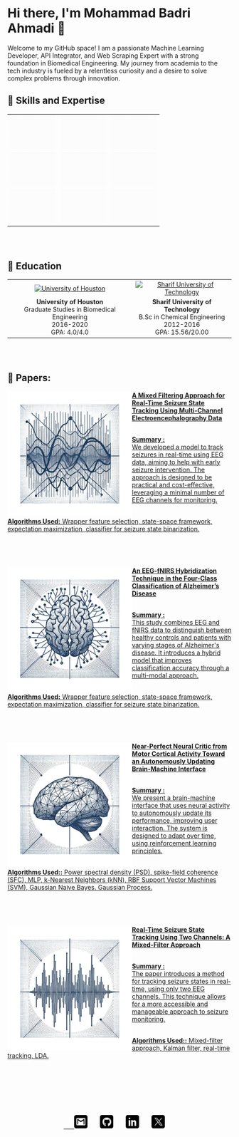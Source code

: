 # Hi there, I'm Mohammad Badri Ahmadi 👋


Welcome to my GitHub space! I am a passionate Machine Learning Developer, API Integrator, and Web Scraping Expert with a strong foundation in Biomedical Engineering. My journey from academia to the tech industry is fueled by a relentless curiosity and a desire to solve complex problems through innovation.


## 🚀 Skills and Expertise
<div align="center">
    <table>
        <tr>
            <td align="center">
                <a href="https://github.com/mhmmdbdrhmd/Football-Match-Predictor">
                    <img src="https://github.com/mhmmdbdrhmd/Data/blob/main/portfolio/portfolio_low_size/Blue%20-%20MACHINE%20LEARNING%20(1).gif" width="100" alt="Machine Learning"/>
                </a>
            </td>
            <td align="center">
                <a href="https://github.com/mhmmdbdrhmd/Football-Match-Predictor">
                    <img src="https://github.com/mhmmdbdrhmd/Data/blob/main/portfolio/portfolio_low_size/Blue%20-%20API%20(1).gif" width="100" alt="API Integration"/>
                </a>
            </td>
            <td align="center">
                <a href="https://github.com/mhmmdbdrhmd/WebScrapePro">
                    <img src="https://github.com/mhmmdbdrhmd/Data/blob/main/portfolio/portfolio_low_size/Blue%20-%20WEB%20SCRAPING%20(1).gif" width="100" alt="Web Scraping"/>
                </a>
            </td>
        </tr>
        <tr>
            <td align="center">
                <a href="https://github.com/mhmmdbdrhmd/Football-Match-Predictor">
                    <img src="https://github.com/mhmmdbdrhmd/Data/blob/main/portfolio/portfolio_low_size/Blue%20-%20DATA%20ANALYSIS.gif" width="100" alt="Data Analysis"/>
                </a>
            </td>
            <td align="center">
                <a href="#">
                    <img src="https://github.com/mhmmdbdrhmd/Data/blob/main/portfolio/portfolio_low_size/Blue%20-%20DATABASE%20MANAGEMENT.gif" width="100" alt="Database Management"/>
                </a>
            </td>
            <td align="center">
                <a href="https://github.com/mhmmdbdrhmd/Football-Match-Predictor">
                    <img src="https://github.com/mhmmdbdrhmd/Data/blob/main/portfolio/portfolio_low_size/Blue%20-%20DATA%20VISUALIZATION.gif" width="100" alt="Data Visualization"/>
                </a>
            </td>
        </tr>
        <tr>
            <td align="center">
                <a href="https://github.com/mhmmdbdrhmd/WebScrapePro">
                    <img src="https://github.com/mhmmdbdrhmd/Data/blob/main/portfolio/portfolio_low_size/Blue%20-%20MULTI%20THREADING.gif" width="100" alt="Multi Threading"/>
                </a>
            </td>
            <td align="center">
                <a href="#">
                    <img src="https://github.com/mhmmdbdrhmd/Data/blob/main/portfolio/portfolio_low_size/Blue%20-%20UI%20UX.gif" width="100" alt="UI UX"/>
                </a>
            </td>
            <td align="center">
                <a href="#">
                    <img src="https://github.com/mhmmdbdrhmd/Data/blob/main/portfolio/portfolio_low_size/Blue%20-%20MOTION%20DESIGN.gif" width="100" alt="Motion Design"/>
                </a>
            </td>
        </tr>
    </table>
</div>

<br><br>

## 🏫 Education

<div align="center">

  | | |
| :---: | :---: |
| [<img src="https://upload.wikimedia.org/wikipedia/commons/2/2a/University_of_Houston_Logo.svg" width="400" height="400" alt="University of Houston"/>](http://www.uh.edu) | [<img src="https://www.sharif.edu/documents/20124/0/SharifUniLogo+copy.png/55eb27b7-ff95-16f4-d1b1-802c72ab7d47?t=1650190956745" width="400" height="400" alt="Sharif University of Technology"/>](http://www.sharif.edu) |
| **University of Houston** <br>Graduate Studies in Biomedical Engineering<br>2016-2020<br>GPA: 4.0/4.0 | **Sharif University of Technology** <br>B.Sc in Chemical Engineering<br>2012-2016<br>GPA: 15.56/20.00 |

</div>

<br><br>


## 📜 Papers:
<div>
  <strong> </strong></p>

<!-- PAPER 1 -->
<p align="left">
  <a href="https://ieeexplore.ieee.org/abstract/document/9541179" title="A Mixed Filtering Approach for Real-Time Seizure State Tracking Using Multi-Channel Electroencephalography Data">
    <img width="280px" src="https://github.com/mhmmdbdrhmd/Data/blob/main/thumbnails/paper%20thumbnail_Multi%20Channel.png" align= left title="A Mixed Filtering Approach for Real-Time Seizure State Tracking Using Multi-Channel Electroencephalography Data"/></a>
    <a href="https://ieeexplore.ieee.org/abstract/document/9541179"> <strong> A Mixed Filtering Approach for Real-Time Seizure State Tracking Using Multi-Channel Electroencephalography Data </strong><br><br>
    
<strong> Summary :</strong><br>
   We developed a model to track seizures in real-time using EEG data, aiming to help with early seizure intervention. The approach is designed to be practical and cost-effective, leveraging a minimal number of EEG channels for monitoring. <br><br>
      
<strong> Algorithms Used:</strong> Wrapper feature selection, state-space framework, expectation maximization, classifier for seizure state binarization. <br>
  

  </p><br><br>
  
##

<!-- PAPER 2 -->
<p align="left">
  <a href="https://www.ncbi.nlm.nih.gov/pmc/articles/PMC7376762/" title="An EEG-fNIRS Hybridization Technique in the Four-Class Classification of Alzheimer’s Disease">
    <img width="280px" src="https://github.com/mhmmdbdrhmd/Data/blob/main/thumbnails/paper%20thumbnail_Alsaymer.png" align= left title="An EEG-fNIRS Hybridization Technique in the Four-Class Classification of Alzheimer’s Disease"/></a>
    <a href="https://www.ncbi.nlm.nih.gov/pmc/articles/PMC7376762/"><strong> An EEG-fNIRS Hybridization Technique in the Four-Class Classification of Alzheimer’s Disease </strong><br><br>

<strong> Summary :</strong><br>
   This study combines EEG and fNIRS data to distinguish between healthy controls and patients with varying stages of Alzheimer's disease. It introduces a hybrid model that improves classification accuracy through a multi-modal approach. <br><br>

<strong> Algorithms Used:</strong> Wrapper feature selection, state-space framework, expectation maximization, classifier for seizure state binarization. <br>
      
  </p><br><br>

  ##
  
<!-- PAPER 3 -->
<p align="left">
  <a href="https://pubmed.ncbi.nlm.nih.gov/30440344/" title="Near-Perfect Neural Critic from Motor Cortical Activity Toward an Autonomously Updating Brain-Machine Interface">
    <img width="280px" src="https://github.com/mhmmdbdrhmd/Data/blob/main/thumbnails/paper%20thumbnail_BMI.png" align= left title="Near-Perfect Neural Critic from Motor Cortical Activity Toward an Autonomously Updating Brain-Machine Interface"/></a>
    <a href="https://pubmed.ncbi.nlm.nih.gov/30440344/"><strong> Near-Perfect Neural Critic from Motor Cortical Activity Toward an Autonomously Updating Brain-Machine Interface </strong><br><br>

<strong> Summary :</strong><br>
   We present a brain-machine interface that uses neural activity to autonomously update its performance, improving user interaction. The system is designed to adapt over time, using reinforcement learning principles. <br><br>

<strong> Algorithms Used::</strong> Power spectral density (PSD), spike-field coherence (SFC), MLP, k-Nearest Neighbors (kNN), RBF Support Vector Machines (SVM), Gaussian Naive Bayes. Gaussian Process. <br>
      
  </p><br><br>

  ##
      
<!-- PAPER 4 -->
<p align="left">
  <a href="https://ieeexplore.ieee.org/abstract/document/9048990" title="Real-Time Seizure State Tracking Using Two Channels: A Mixed-Filter Approach">
    <img width="280px" src="https://github.com/mhmmdbdrhmd/Data/blob/main/thumbnails/paper%20thumbnail_Two%20channel.png" align= left title="Real-Time Seizure State Tracking Using Two Channels: A Mixed-Filter Approach"/></a>
    <a href="https://ieeexplore.ieee.org/abstract/document/9048990"><strong> Real-Time Seizure State Tracking Using Two Channels: A Mixed-Filter Approach </strong><br><br>

<strong> Summary :</strong><br>
   The paper introduces a method for tracking seizure states in real-time, using only two EEG channels. This technique allows for a more accessible and manageable approach to seizure monitoring. <br><br>

<strong> Algorithms Used::</strong> Mixed-filter approach, Kalman filter, real-time tracking, LDA. <br>
      
  </p></br>
      
##
  </div>
  </div>
  <br><br><br>

<div align="center">
<div align="center"><p align="center">
    &nbsp;&nbsp;&nbsp;&nbsp;&nbsp;
    <a href="mhmmdbdrhmd@gmail.com" style="text-decoration: none;" alt="Email">
        <img src="https://github.com/mhmmdbdrhmd/Data/blob/main/Icons/ICON%20_Black%20-%20GMail.png" width="6%" />
    </a>&nbsp;&nbsp;&nbsp;&nbsp;&nbsp;
    <a href="https://github.com/mhmmdbdrhmd" style="text-decoration: none;" alt="GitHub">
        <img src="https://github.com/mhmmdbdrhmd/Data/blob/main/Icons/ICON%20_Black-%20Github.png" width="6%" />
    </a>&nbsp;&nbsp;&nbsp;&nbsp;&nbsp;
    <a href="https://www.linkedin.com/in/mohamad-badri-ahmadi-aa2a1a8a?original_referer=https%3A%2F%2Fwww.google.com%2F" style="text-decoration: none;" alt="LinkedIn">
        <img src="https://github.com/mhmmdbdrhmd/Data/blob/main/Icons/ICON%20_Black%20-%20Linkding.png" width="6%" />
    </a>&nbsp;&nbsp;&nbsp;&nbsp;&nbsp;
  <a href="https://twitter.com/mhmmdbdrhmd" style="text-decoration: none;" alt="Twitter">
        <img src="https://github.com/mhmmdbdrhmd/Data/blob/main/Icons/ICON%20_Black%20-%20Twitter%20X.png" width="6%"/>
    </a>
    &nbsp;&nbsp;&nbsp;&nbsp;&nbsp;
</div>
</div>

<!--
**mhmmdbdrhmd/mhmmdbdrhmd** is a ✨ _special_ ✨ repository because its `README.md` (this file) appears on your GitHub profile.

Here are some ideas to get you started:

- 🔭 I’m currently working on ...
- 🌱 I’m currently learning ...
- 👯 I’m looking to collaborate on ...
- 🤔 I’m looking for help with ...
- 💬 Ask me about ...
- 📫 How to reach me: ...
- 😄 Pronouns: ...
- ⚡ Fun fact: ...
-->
